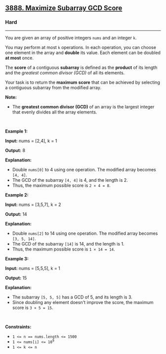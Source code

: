 <h2><a href="https://leetcode.com/problems/maximize-subarray-gcd-score">3888. Maximize Subarray GCD Score</a></h2><h3>Hard</h3><hr><p>You are given an array of positive integers <code>nums</code> and an integer <code>k</code>.</p>

<p>You may perform at most <code>k</code> operations. In each operation, you can choose one element in the array and <strong>double</strong> its value. Each element can be doubled <strong>at most</strong> once.</p>

<p>The <strong>score</strong> of a contiguous <strong><span data-keyword="subarray">subarray</span></strong> is defined as the <strong>product</strong> of its length and the <em>greatest common divisor (GCD)</em> of all its elements.</p>

<p>Your task is to return the <strong>maximum</strong> <strong>score</strong> that can be achieved by selecting a contiguous subarray from the modified array.</p>

<p><strong>Note:</strong></p>

<ul>
	<li>The <strong>greatest common divisor (GCD)</strong> of an array is the largest integer that evenly divides all the array elements.</li>
</ul>

<p>&nbsp;</p>
<p><strong class="example">Example 1:</strong></p>

<div class="example-block">
<p><strong>Input:</strong> <span class="example-io">nums = [2,4], k = 1</span></p>

<p><strong>Output:</strong> <span class="example-io">8</span></p>

<p><strong>Explanation:</strong></p>

<ul>
	<li>Double <code>nums[0]</code> to 4 using one operation. The modified array becomes <code>[4, 4]</code>.</li>
	<li>The GCD of the subarray <code>[4, 4]</code> is 4, and the length is 2.</li>
	<li>Thus, the maximum possible score is <code>2 &times; 4 = 8</code>.</li>
</ul>
</div>

<p><strong class="example">Example 2:</strong></p>

<div class="example-block">
<p><strong>Input:</strong> <span class="example-io">nums = [3,5,7], k = 2</span></p>

<p><strong>Output:</strong> <span class="example-io">14</span></p>

<p><strong>Explanation:</strong></p>

<ul>
	<li>Double <code>nums[2]</code> to 14 using one operation. The modified array becomes <code>[3, 5, 14]</code>.</li>
	<li>The GCD of the subarray <code>[14]</code> is 14, and the length is 1.</li>
	<li>Thus, the maximum possible score is <code>1 &times; 14 = 14</code>.</li>
</ul>
</div>

<p><strong class="example">Example 3:</strong></p>

<div class="example-block">
<p><strong>Input:</strong> <span class="example-io">nums = [5,5,5], k = 1</span></p>

<p><strong>Output:</strong> <span class="example-io">15</span></p>

<p><strong>Explanation:</strong></p>

<ul>
	<li>The subarray <code>[5, 5, 5]</code> has a GCD of 5, and its length is 3.</li>
	<li>Since doubling any element doesn&#39;t improve the score, the maximum score is <code>3 &times; 5 = 15</code>.</li>
</ul>
</div>

<p>&nbsp;</p>
<p><strong>Constraints:</strong></p>

<ul>
	<li><code>1 &lt;= n == nums.length &lt;= 1500</code></li>
	<li><code>1 &lt;= nums[i] &lt;= 10<sup>9</sup></code></li>
	<li><code>1 &lt;= k &lt;= n</code></li>
</ul>
